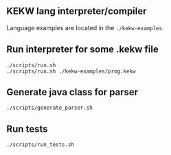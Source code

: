 ## KEKW lang interpreter/compiler

Language examples are located in the `./kekw-examples`.

## Run interpreter for some .kekw file
```shell script
./scripts/run.sh
./scripts/run.sh ./kekw-examples/prog.kekw  
```

## Generate java class for parser
```shell script
./scripts/generate_parser.sh
```

## Run tests
```shell script
./scripts/run_tests.sh
```